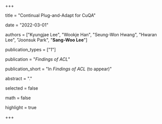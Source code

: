 +++

title = "Continual Plug-and-Adapt for CuQA"

date = "2022-03-01"

authors = ["Kyungjae Lee", "Wookje Han", "Seung-Won Hwang", "Hwaran Lee", "Joonsuk Park", "**Sang-Woo Lee**"]


publication_types = ["1"]

publication = "*Findings of ACL*"

publication_short = "In *Findings of ACL* (to appear)"

abstract = "."

selected = false

math = false

highlight = true

+++
